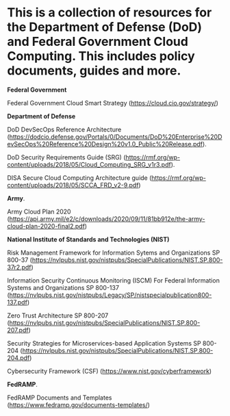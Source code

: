 ﻿# This is a collection of resources for the Department of Defense (DoD) and Federal Government Cloud Computing. This includes policy documents, guides and more.

**Federal Government**

Federal Government Cloud Smart Strategy (https://cloud.cio.gov/strategy/)

**Department of Defense**

DoD DevSecOps Reference Architecture  (https://dodcio.defense.gov/Portals/0/Documents/DoD%20Enterprise%20DevSecOps%20Reference%20Design%20v1.0_Public%20Release.pdf). 

DoD Security Requirements Guide (SRG) (https://rmf.org/wp-content/uploads/2018/05/Cloud_Computing_SRG_v1r3.pdf). 

DISA Secure Cloud Computing Architecture guide (https://rmf.org/wp-content/uploads/2018/05/SCCA_FRD_v2-9.pdf)

**Army**. 

Army Cloud Plan 2020 (https://api.army.mil/e2/c/downloads/2020/09/11/81bb912e/the-army-cloud-plan-2020-final2.pdf)

**National Institute of Standards and Technologies (NIST)**

Risk Management Framework for Information Sytems and Organizations SP 800-37 (https://nvlpubs.nist.gov/nistpubs/SpecialPublications/NIST.SP.800-37r2.pdf)

Information Security Continuous Monitoring (ISCM) For Federal Information Systems and Organizations SP 800-137 (https://nvlpubs.nist.gov/nistpubs/Legacy/SP/nistspecialpublication800-137.pdf)

Zero Trust Architecture SP 800-207 (https://nvlpubs.nist.gov/nistpubs/SpecialPublications/NIST.SP.800-207.pdf)

Security Strategies for Microservices-based Application Systems SP 800-204 (https://nvlpubs.nist.gov/nistpubs/SpecialPublications/NIST.SP.800-204.pdf)

Cybersecurity Framework (CSF) (https://www.nist.gov/cyberframework)


**FedRAMP**.  

FedRAMP Documents and Templates (https://www.fedramp.gov/documents-templates/)
